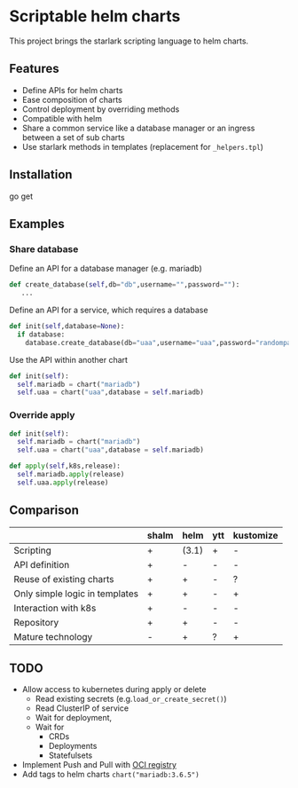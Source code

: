 
# Scriptable helm charts


This project brings the starlark scripting language to helm charts.

## Features

* Define APIs for helm charts
* Ease composition of charts
* Control deployment by overriding methods
* Compatible with helm
* Share a common service like a database manager or an ingress between a set of sub charts
* Use starlark methods in templates (replacement for `_helpers.tpl`)

## Installation

go get 

## Examples

### Share database

Define an API for a database manager (e.g. mariadb)

```python
def create_database(self,db="db",username="",password=""):
   ...
```


Define an API for a service, which requires a database

```python
def init(self,database=None):
  if database:
    database.create_database(db="uaa",username="uaa",password="randompass")
```


Use the API within another chart

```python
def init(self):
  self.mariadb = chart("mariadb")
  self.uaa = chart("uaa",database = self.mariadb)
```

### Override apply

```python
def init(self):
  self.mariadb = chart("mariadb")
  self.uaa = chart("uaa",database = self.mariadb)

def apply(self,k8s,release):
  self.mariadb.apply(release)
  self.uaa.apply(release)
```


## Comparison

|                                | shalm | helm  | ytt | kustomize |
|--------------------------------|-------|-------|-----|-----------|
| Scripting                      |   +   | (3.1) |  +  |    -      |
| API definition                 |   +   |   -   |  -  |    -      |
| Reuse of existing charts       |   +   |   +   |  -  |    ?      |
| Only simple logic in templates |   +   |   +   |  -  |    +      |
| Interaction with k8s           |   +   |   -   |  -  |    -      |
| Repository                     |   +   |   +   |  -  |    -      |
| Mature technology              |   -   |   +   |  ?  |    +      |

## TODO

* Allow access to kubernetes during apply or delete
  * Read existing secrets (e.g.`load_or_create_secret()`)
  * Read ClusterIP of service
  * Wait for deployment‚
  * Wait for
    * CRDs
    * Deployments
    * Statefulsets
* Implement Push and Pull with [OCI registry](https://github.com/opencontainers/distribution-spec/blob/master/spec.md)
* Add tags to helm charts `chart("mariadb:3.6.5")`
